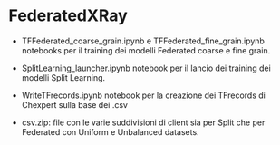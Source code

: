 # FederatedXRay

- TFFederated_coarse_grain.ipynb e TFFederated_fine_grain.ipynb notebooks per il training dei modelli Federated coarse e fine grain.

- SplitLearning_launcher.ipynb notebook per il lancio dei training dei modelli Split Learning.

- WriteTFrecords.ipynb notebook per la creazione dei TFrecords di Chexpert sulla base dei .csv

- csv.zip: file con le varie suddivisioni di client sia per Split che per Federated con Uniform e Unbalanced datasets.
